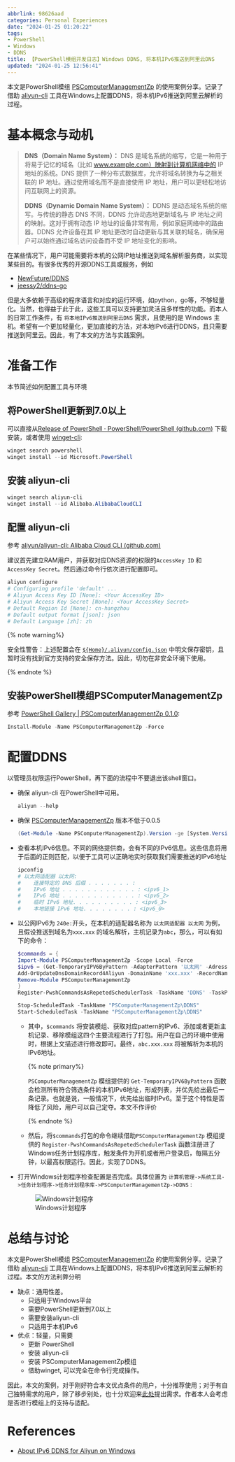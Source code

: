 ```yaml
---
abbrlink: 98626aad
categories: Personal Experiences
date: "2024-01-25 01:20:22"
tags:
- PowerShell
- Windows
- DDNS
title: 【PowerShell模组开发日志】Windows DDNS, 将本机IPv6推送到阿里云DNS
updated: "2024-01-25 12:56:41"
---
```


本文是PowerShell模组
[PSComputerManagementZp](https://github.com/Zhaopudark/PSComputerManagementZp)
的使用案例分享。记录了借助
[aliyun-cli](https://github.com/aliyun/aliyun-cli)
工具在Windows上配置DDNS，将本机IPv6推送到阿里云解析的过程。

<!-- more -->

# 基本概念与动机

> **DNS（Domain Name System）：** DNS
> 是域名系统的缩写，它是一种用于将易于记忆的域名（比如
> www.example.com）映射到计算机网络中的 IP 地址的系统。DNS
> 提供了一种分布式数据库，允许将域名转换为与之相关联的 IP
> 地址。通过使用域名而不是直接使用 IP
> 地址，用户可以更轻松地访问互联网上的资源。
>
> **DDNS（Dynamic Domain Name System）：** DDNS
> 是动态域名系统的缩写。与传统的静态 DNS 不同，DDNS 允许动态地更新域名与
> IP 地址之间的映射。这对于拥有动态 IP
> 地址的设备非常有用，例如家庭网络中的路由器。DDNS 允许设备在其 IP
> 地址更改时自动更新与其关联的域名，确保用户可以始终通过域名访问设备而不受
> IP 地址变化的影响。

在某些情况下，用户可能需要将本机的公网IP地址推送到域名解析服务商，以实现某些目的。有很多优秀的开源DDNS工具或服务，例如

- [NewFuture/DDNS](https://github.com/NewFuture/DDNS)
- [jeessy2/ddns-go](https://github.com/jeessy2/ddns-go)

但是大多依赖于高级的程序语言和对应的运行环境，如python，go等，不够轻量化。当然，也得益于此于此，这些工具可以支持更加灵活且多样性的功能。而本人的日常工作条件，有
`将本地IPv6推送到阿里云DNS` 需求，且使用的是 Windows
主机。希望有一个更加轻量化，更加直接的方法，对本地IPv6进行DDNS，且只需要推送到阿里云。因此，有了本文的方法与实践案例。

# 准备工作

本节简述如何配置工具与环境

## 将PowerShell更新到7.0以上

可以直接从[Release of PowerShell · PowerShell/PowerShell
(github.com)](https://github.com/PowerShell/PowerShell/releases/latest)
下载安装，或者使用
[winget-cli](https://github.com/microsoft/winget-cli):

``` powershell
winget search powershell
winget install --id Microsoft.PowerShell
```

## 安装 aliyun-cli

``` powershell
winget search aliyun-cli
winget install --id Alibaba.AlibabaCloudCLI
```

## 配置 aliyun-cli

参考 [aliyun/aliyun-cli: Alibaba Cloud CLI
(github.com)](https://github.com/aliyun/aliyun-cli#configure)

建议首先建立RAM用户，并获取对应DNS资源的权限的`AccessKey ID` 和
`AccessKey Secret`。然后通过命令行依次进行配置即可。

``` powershell
aliyun configure
# Configuring profile 'default' ...
# Aliyun Access Key ID [None]: <Your AccessKey ID>
# Aliyun Access Key Secret [None]: <Your AccessKey Secret>
# Default Region Id [None]: cn-hangzhou
# Default output format [json]: json
# Default Language [zh]: zh
```

{% note warning%}

安全性警告：上述配置会在
[`${Home}/.aliyun/config.json`](https://github.com/aliyun/aliyun-cli/issues/63#issuecomment-391181479)
中明文保存密钥，且暂时没有找到官方支持的安全保存方法。因此，切勿在非安全环境下使用。

{% endnote %}

## 安装PowerShell模组PSComputerManagementZp

参考 [PowerShell Gallery \| PSComputerManagementZp
0.1.0](https://www.powershellgallery.com/packages/PSComputerManagementZp/0.1.0):

``` powershell
Install-Module -Name PSComputerManagementZp -Force
```

# 配置DDNS

以管理员权限运行PowerShell，再下面的流程中不要退出该shell窗口。

- 确保 aliyun-cli 在PowerShell中可用。

  ``` powershell
  aliyun --help
  ```

- 确保
  [PSComputerManagementZp](https://github.com/Zhaopudark/PSComputerManagementZp)
  版本不低于0.0.5

  ``` powershell
  (Get-Module -Name PSComputerManagementZp).Version -ge [System.Version]::new("0.0.5")
  ```

- 查看本机IPv6信息。不同的网络提供商，会有不同的IPv6信息。这些信息将用于后面的正则匹配，以便于工具可以正确地实时获取我们需要推送的IPv6地址

  ``` powershell
  ipconfig
  # 以太网适配器 以太网:
  #    连接特定的 DNS 后缀 . . . . . . . :
  #    IPv6 地址 . . . . . . . . . . . . : <ipv6_1>
  #    IPv6 地址 . . . . . . . . . . . . : <ipv6_2>
  #    临时 IPv6 地址. . . . . . . . . . : <ipv6_3>
  #    本地链接 IPv6 地址. . . . . . . . : <ipv6_0>
  ```

- 以公网IPv6为 `240e:`开头，在本机的适配器名称为 `以太网适配器 以太网`
  为例，且假设推送到域名为`xxx.xxx`
  的域名解析，主机记录为`abc`，那么，可以有如下的命令：

  ``` powershell
  $commands = {
  Import-Module PSComputerManagementZp -Scope Local -Force
  $ipv6 = (Get-TemporaryIPV6ByPattern -AdapterPattern '以太网' -AdressPattern '^240e:')
  Add-OrUpdateDnsDomainRecord4Aliyun -DomainName 'xxx.xxx' -RecordName 'abc' -RecordType AAAA -RecordValue $ipv6
  Remove-Module PSComputerManagementZp
  }
  Register-PwshCommandsAsRepetedSchedulerTask -TaskName 'DDNS' -TaskPath 'PSComputerManagementZp' -LogonType S4U -Commands $commands -RepetitionInterval (New-TimeSpan -Minutes 5) -AtLogon -AtStartup

  Stop-ScheduledTask -TaskName "PSComputerManagementZp\DDNS" 
  Start-ScheduledTask -TaskName "PSComputerManagementZp\DDNS"
  ```

  - 其中，`$commands`
    将安装模组、获取对应pattern的IPv6、添加或者更新主机记录、移除模组这四个主要流程进行了打包。用户在自己的环境中使用时，根据上文描述进行修改即可。最终，`abc.xxx.xxx`
    将被解析为本机的IPv6地址。

    {% note primary%}

    `PSComputerManagementZp` 模组提供的 `Get-TemporaryIPV6ByPattern`
    函数会检测所有符合筛选条件的本机IPv6地址，形成列表，并优先给出最后一条记录。也就是说，一般情况下，优先给出临时IPv6。至于这个特性是否降低了风险，用户可以自己定夺。本文不作评价

    {% endnote %}

  - 然后，将`$commands`打包的命令继续借助`PSComputerManagementZp`
    模组提供的 `Register-PwshCommandsAsRepetedSchedulerTask`
    函数注册进了Windows任务计划程序库，触发条件为开机或者用户登录后，每隔五分钟，以最高权限运行。因此，实现了DDNS。

- 打开Windows计划程序检查配置是否完成。具体位置为
  `计算机管理->系统工具->任务计划程序->任务计划程序库->PSComputerManagementZp->DDNS`
  :

  <figure>
  <img
  src="https://raw.little-train.com/b85bef1e665fdfc90a3de5910d2333e8bae28a9761fc4a44099948fa7811cfa4.png"
  alt="Windows计划程序" />
  <figcaption aria-hidden="true">Windows计划程序</figcaption>
  </figure>

# 总结与讨论

本文是PowerShell模组
[PSComputerManagementZp](https://github.com/Zhaopudark/PSComputerManagementZp)
的使用案例分享。记录了借助
[aliyun-cli](https://github.com/aliyun/aliyun-cli)
工具在Windows上配置DDNS，将本机IPv6推送到阿里云解析的过程。本文的方法利弊分明

- 缺点：通用性差。
  - 只适用于Windows平台
  - 需要PowerShell更新到7.0以上
  - 需要安装aliyun-cli
  - 只适用于本机IPv6
- 优点：轻量，只需要
  - 更新 PowerShell
  - 安装 aliyun-cli
  - 安装 PSComputerManagementZp模组
  - 借助winget, 可以完全在命令行完成操作。

因此，本文的案例，对于刚好符合本文优点条件的用户，十分推荐使用；对于有自己独特需求的用户，除了移步别处，也十分欢迎来[此处](https://github.com/Zhaopudark/PSComputerManagementZp/issues)提出需求。作者本人会考虑是否进行模组上的支持与适配。

# References

- [About IPv6 DDNS for Aliyun on
  Windows](https://github.com/Zhaopudark/PSComputerManagementZp/blob/main/Examples/README.md#about-ipv6-ddns-for-aliyun-on-windows)
